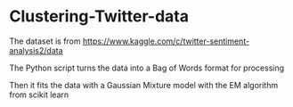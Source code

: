 # Clustering-Twitter-data

The dataset is from https://www.kaggle.com/c/twitter-sentiment-analysis2/data

The Python script turns the data into a Bag of Words format for processing

Then it fits the data with a Gaussian Mixture model with the EM algorithm from scikit learn
